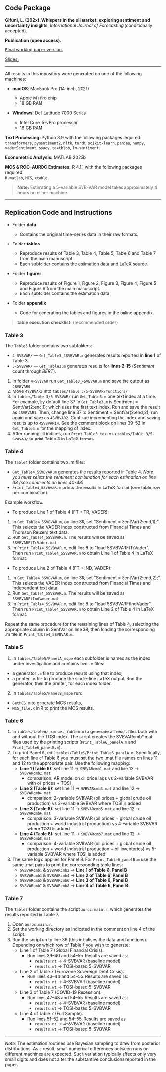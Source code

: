 ## **Code Package**  
**Gifuni, L. (202x). Whispers in the oil market: exploring sentiment and uncertainty insights**, _International Journal of Forecasting_ (conditionally accepted).  

**Publication (open access).**

<a href="https://papers.ssrn.com/sol3/papers.cfm?abstract_id=3957549"><u>Final working paper version.</u></a>

<a href="https://www.eia.gov/finance/markets/reports_presentations/2025/Gifuni_EIAWS_2025.pdf"><u>Slides.</u></a>

---

All results in this repository were generated on one of the following machines:

- **macOS**: MacBook Pro (14-inch, 2021)  
  - Apple M1 Pro chip  
  - 18 GB RAM  

- **Windows**: Dell Latitude 7000 Series  
  - Intel Core i5-vPro processor  
  - 16 GB RAM  

**Text Processing:** Python 3.9 with the following packages required:
``transformers``, ``pysentiment2``, ``nltk``, ``torch``, ``scikit-learn``, ``pandas``, ``numpy``, ``vaderSentiment``, ``spacy``, ``textblob``, ``lm-sentiment``.

**Econometric Analysis:** MATLAB 2023b

**MCS & ROC–AUROC Estimates:** R 4.1.1 with the following packages required:  
``R.matlab``, ``MCS``, ``xtable``.

> **Note:** Estimating a 5-variable SVB-VAR model takes approximately 4 hours on either machine.

---

## **Replication Code and Instructions**  
- Folder **data**  
  - Contains the original time-series data in their raw formats.

- Folder **tables**
  - Reproduce results of Table 3, Table 4, Table 5, Table 6 and Table 7 from the main manuscript.  
  - Each subfolder contains the estimation data and LaTeX source.  

- Folder **figures**
  - Reproduce results of Figure 1, Figure 2, Figure 3, Figure 4, Figure 5 and Figure 6 from the main manuscript.
  - Each subfolder contains the estimation data

- Folder **appendix**  
  - Code for generating the tables and figures in the online appendix.

> **table execution checklist:** (recommended order)

### Table 3

The `Table3` folder contains two subfolders:

- `4-SVBVAR/` — `Get_Table3_4SVBVAR.m` generates results reported in **line 1** of Table 3.  
- `5-SVBVAR/` — `Get_Table3.m` generates results for **lines 2–15** (_Sentiment_ count through _BERT_).

1. In folder `4-SVBVAR` run `Get_Table3_4SVBVAR.m` and save the output as `4SVBVAR0`
2. Move `4SVBVAR0` into `tables/Table 3/5-SVBVAR/functions/`
3. In `tables/Table 3/5-SVBVAR/` run `Get_Table3.m` one text index at a time. For example, by default line 37 in `Get_Table3.m` is Sentiment = SentVar(2:end,1); which uses the first text index. Run and save the result as `4SVBVAR1`. Then, change line 37 to Sentiment = SentVar(2:end,2); run again and save as `4SVBVAR2`. Continue incrementing the index and saving results up to `4SVBVAR14`. See the comment block on lines 39–52 in `Get_Table3.m` for the mapping of index.
4. After running all indices, run `Print_Table3_tex.m` in `tables/Table 3/5-SVBVAR/` to print Table 3 in LaTeX format.

### Table 4

The `Table4` folder contains two .m files:

- `Get_Table4_5SVBVAR.m` generates the results reported in Table 4. _Note you must select the sentiment combination for each estimation on line 38 (see comments on lines 40-48)_  
- `Print_Table4_5SVBVAR.m` prints the results in LaTeX format (one table row per combination).

Example workflow.
- To produce Line 1 of Table 4 (FT + TR, VADER):
1. In `Get_Table4_5SVBVAR.m`, on line 38, set "Sentiment = SentVar(2:end,1);". This selects the VADER index constructed from Financial Times and Thomson Reuters text data.
2. Run `Get_Table4_5SVBVAR.m`. The results will be saved as `5SVBVARFtTrVader.mat`
3. In `Print_Table4_5SVBVAR.m`, edit line 8 to "load 5SVBVARFtTrVader". Then run `Print_Table4_5SVBVAR.m` to obtain Line 1 of Table 4 in LaTeX format.

- To produce Line 2 of Table 4 (FT + IND, VADER):
1. In `Get_Table4_5SVBVAR.m`, on line 38, set "Sentiment = SentVar(2:end,2);". This selects the VADER index constructed from Financial Times and Independent text data.
2. Run `Get_Table4_5SVBVAR.m`. The results will be saved as `5SVBVARFtIndVader.mat`
3. In `Print_Table4_5SVBVAR.m`, edit line 8 to "load 5SVBVARFtIndVader". Then run `Print_Table4_5SVBVAR.m` to obtain Line 2 of Table 4 in LaTeX format.

Repeat the same procedure for the remaining lines of Table 4, selecting the appropriate column in SentVar on line 38, then loading the corresponding .m file in `Print_Table4_5SVBVAR.m`.



### Table 5

1. In `tables/Table5/PanelA_mspe` each subfolder is named as the index under investigation and contains two `.m` files:
  - a generator `.m` file to produce results using that index,
  - a printer `.m` file to produce the single-line LaTeX output.
    Run the generator, then the printer, for each index folder. 
2. In `tables/Table5/PanelB_mspe` run:
  - `GetMCS.m` to generate MCS results,
  - `MCS_file.R` in R to print the MCS results.

### Table 6

1. In `tables/Table6/` run `Get_Table6.m` to generate all result files both with and without the TOSI index. The script creates the SVBVARcmb*.mat files used by the printing scripts (`Print_Table6_panelA.m` and `Print_Table6_panelB.m`).
2. To print Panel A, edit `tables/Table6/Print_Table6_panelA.m`. Specifically, for each line of Table 6 you must set the two .mat file names on lines 11 and 12 to the appropriate pair. Use the following mapping:
   - **Line 1 (Table 6):** set line 11 -> `SVBVARcmb1.mat` and line 12 -> `SVBVARcmb2.mat`
       - comparison: AR model on oil price lags  vs  2-variable SVBVAR with oil prices + TOSI
   - **Line 2 (Table 6):** set line 11 -> `SVBVARcmb3.mat` and line 12 -> `SVBVARcmb4.mat`
       - comparison: 2-variable SVBVAR (oil prices + global crude oil production)  vs  3-variable SVBVAR where TOSI is added
   - **Line 3 (Table 6):** set line 11 -> `SVBVARcmb5.mat` and line 12 -> `SVBVARcmb6.mat`
       - comparison: 3-variable SVBVAR (oil prices + global crude oil production + world industrial production)  vs  4-variable SVBVAR where TOSI is added
   - **Line 4 (Table 6):** set line 11 -> `SVBVARcmb7.mat` and line 12 -> `SVBVARcmb8.mat`
       - comparison: 4-variable SVBVAR (oil prices + global crude oil production + world industrial production + oil inventories)  vs  5-variable SVBVAR where TOSI is added
3. The same logic applies for Panel B. For `Print_Table6_panelB.m` use the same .mat pairs to print the corresponding table lines:
   - `SVBVARcmb1` & `SVBVARcmb2` -> **Line 1 of Table 6, Panel B**
   - `SVBVARcmb3` & `SVBVARcmb4` -> **Line 2 of Table 6, Panel B**
   - `SVBVARcmb5` & `SVBVARcmb6` -> **Line 3 of Table 6, Panel B**
   - `SVBVARcmb7` & `SVBVARcmb8` -> **Line 4 of Table 6, Panel B**

### Table 7

The `Table7` folder contains the script `auroc.main.r`, which generates the results reported in Table 7. 
1. Open `auroc.main.r`.
2. Set the working directory as indicated in the comment on line 4 of the script.
3. Run the script up to line 36 (this initialises the data and functions). Depending on which row of Table 7 you wish to generate:
   - Line 1 of Table 7 (Global Financial Crisis).
     - Run lines 39–40 and 54–55. Results are saved as:
       - `results.nt` → 4-SVBVAR (baseline model)
       - `results.wt` → TOSI-based 5-SVBVAR
   - Line 2 of Table 7 (Eurozone Sovereign Debt Crisis).
     - Run lines 43–44 and 54–55. Results are saved as:
       - `results.nt` → 4-SVBVAR (baseline model)
       - `results.wt` → TOSI-based 5-SVBVAR
   - Line 3 of Table 7 (COVID-19 Recession).
     - Run lines 47–48 and 54–55. Results are saved as:
       - `results.nt` → 4-SVBVAR (baseline model)
       - `results.wt` → TOSI-based 5-SVBVAR
   - Line 4 of Table 7 (Full Sample).
     - Run lines 51–52 and 54–55. Results are saved as:
       - `results.nt` → 4-SVBVAR (baseline model)
       - `results.wt` → TOSI-based 5-SVBVAR

---

_Note:_ The estimation routines use Bayesian sampling to draw from posterior distributions. As a result, small numerical differences between runs on different machines are expected. Such variation typically affects only very small digits and does not alter the substantive conclusions reported in the paper.

